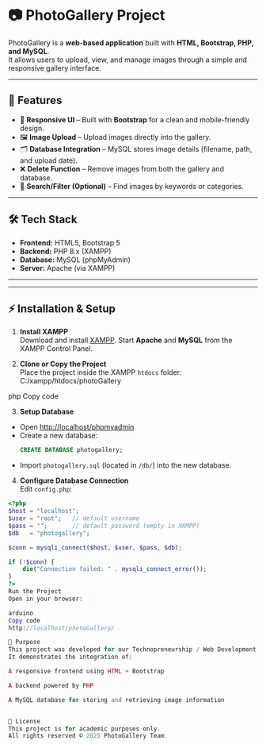 # 📷 PhotoGallery Project

PhotoGallery is a **web-based application** built with **HTML, Bootstrap, PHP, and MySQL**.  
It allows users to upload, view, and manage images through a simple and responsive gallery interface.  

---

## 🚀 Features

- 📌 **Responsive UI** – Built with **Bootstrap** for a clean and mobile-friendly design.  
- 🖼️ **Image Upload** – Upload images directly into the gallery.  
- 🗂️ **Database Integration** – MySQL stores image details (filename, path, and upload date).  
- ❌ **Delete Function** – Remove images from both the gallery and database.  
- 🔎 **Search/Filter (Optional)** – Find images by keywords or categories.  

---

## 🛠️ Tech Stack

- **Frontend:** HTML5, Bootstrap 5  
- **Backend:** PHP 8.x (XAMPP)  
- **Database:** MySQL (phpMyAdmin)  
- **Server:** Apache (via XAMPP)  

---


---

## ⚡ Installation & Setup

1. **Install XAMPP**  
   Download and install [XAMPP](https://www.apachefriends.org/). Start **Apache** and **MySQL** from the XAMPP Control Panel.  

2. **Clone or Copy the Project**  
   Place the project inside the XAMPP `htdocs` folder:  
C:/xampp/htdocs/photoGallery

php
Copy code

3. **Setup Database**  
- Open [http://localhost/phpmyadmin](http://localhost/phpmyadmin)  
- Create a new database:  
  ```sql
  CREATE DATABASE photogallery;
  ```
- Import `photogallery.sql` (located in `/db/`) into the new database.

4. **Configure Database Connection**  
Edit `config.php`:  
```php
<?php
$host = "localhost";
$user = "root";   // default username
$pass = "";       // default password (empty in XAMPP)
$db   = "photogallery";

$conn = mysqli_connect($host, $user, $pass, $db);

if (!$conn) {
    die("Connection failed: " . mysqli_connect_error());
}
?>
Run the Project
Open in your browser:

arduino
Copy code
http://localhost/photoGallery/

🎯 Purpose
This project was developed for our Technopreneurship / Web Development course.
It demonstrates the integration of:

A responsive frontend using HTML + Bootstrap

A backend powered by PHP

A MySQL database for storing and retrieving image information


📜 License
This project is for academic purposes only.
All rights reserved © 2025 PhotoGallery Team.
